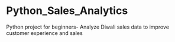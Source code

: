 # Python_Sales_Analytics
Python project for beginners- Analyze Diwali sales data to improve customer experience and sales
